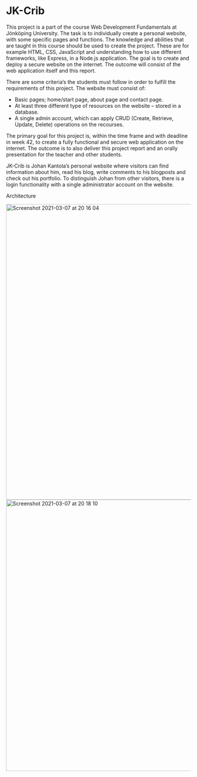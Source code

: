 # JK-Crib

This project is a part of the course Web Development Fundamentals at Jönköping University.
The task is to individually create a personal website, with some specific pages and functions. The
knowledge and abilities that are taught in this course should be used to create the project.
These are for example HTML, CSS, JavaScript and understanding how to use different
frameworks, like Express, in a Node.js application. The goal is to create and deploy a secure
website on the internet. The outcome will consist of the web application itself and this report.

There are some criteria’s the students must follow in order to fulfill the requirements of this
project. The website must consist of:
- Basic pages; home/start page, about page and contact page.
- At least three different type of resources on the website – stored in a database.
- A single admin account, which can apply CRUD (Create, Retrieve, Update, Delete)
operations on the recourses.

The primary goal for this project is, within the time frame and with deadline in week 42, to
create a fully functional and secure web application on the internet. The outcome is to also
deliver this project report and an orally presentation for the teacher and other students.


JK-Crib is Johan Kantola’s personal website where visitors can find information about him, read
his blog, write comments to his blogposts and check out his portfolio. To distinguish Johan from
other visitors, there is a login functionality with a single administrator account on the website.

Architecture

<img width="807" alt="Screenshot 2021-03-07 at 20 16 04" src="https://user-images.githubusercontent.com/41270402/110251690-f4d46100-7f81-11eb-8899-bc26a14af32f.png">

<img width="741" alt="Screenshot 2021-03-07 at 20 18 10" src="https://user-images.githubusercontent.com/41270402/110251756-47ae1880-7f82-11eb-98ed-70487e2ee3ec.png">
